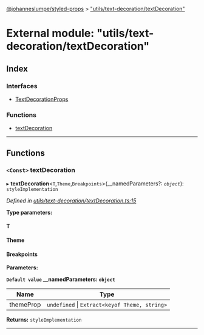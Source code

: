 [@johanneslumpe/styled-props](../README.md) > ["utils/text-decoration/textDecoration"](../modules/_utils_text_decoration_textdecoration_.md)

# External module: "utils/text-decoration/textDecoration"

## Index

### Interfaces

* [TextDecorationProps](../interfaces/_utils_text_decoration_textdecoration_.textdecorationprops.md)

### Functions

* [textDecoration](_utils_text_decoration_textdecoration_.md#textdecoration)

---

## Functions

<a id="textdecoration"></a>

### `<Const>` textDecoration

▸ **textDecoration**<`T`,`Theme`,`Breakpoints`>(__namedParameters?: *`object`*): `styleImplementation`

*Defined in [utils/text-decoration/textDecoration.ts:15](https://github.com/johanneslumpe/styled-props/blob/8e709f1/src/utils/text-decoration/textDecoration.ts#L15)*

**Type parameters:**

#### T 
#### Theme 
#### Breakpoints 
**Parameters:**

**`Default value` __namedParameters: `object`**

| Name | Type |
| ------ | ------ |
| themeProp | `undefined` \| `Extract<keyof Theme, string>` |

**Returns:** `styleImplementation`

___

